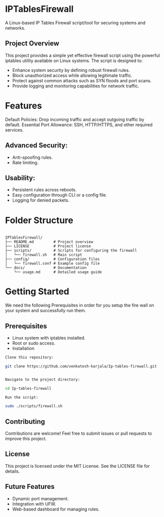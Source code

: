 # IPTablesFirewall
A Linux-based IP Tables Firewall script/tool for securing systems and networks.

## Project Overview
This project provides a simple yet effective firewall script using the powerful iptables utility available on Linux systems. The script is designed to:

- Enhance system security by defining robust firewall rules.
- Block unauthorized access while allowing legitimate traffic.
- Protect against common attacks such as SYN floods and port scans.
- Provide logging and monitoring capabilities for network traffic.

# Features
Default Policies: Drop incoming traffic and accept outgoing traffic by default.
Essential Port Allowance: SSH, HTTP/HTTPS, and other required services.
## Advanced Security:
- Anti-spoofing rules.
- Rate limiting.
## Usability:
- Persistent rules across reboots.
- Easy configuration through CLI or a config file.
- Logging for denied packets.

# Folder Structure
```

IPTablesFirewall/
├── README.md         # Project overview
├── LICENSE           # Project license
├── scripts/          # Scripts for configuring the firewall
│   └── firewall.sh   # Main script
├── config/           # Configuration files
│   └── firewall.conf # Example config file
└── docs/             # Documentation
    └── usage.md      # Detailed usage guide
```

# Getting Started
We need the following Prerequisites in order for you setup the fire wall on your system and successfully run them.

## Prerequisites
- Linux system with iptables installed.
- Root or sudo access.
- Installation

``` bash
Clone this repository:

git clone https://github.com/venkatesh-karjala/Ip-tables-firewall.git

```
``` bash

Navigate to the project directory:

cd Ip-tables-firewall

```

``` bash
Run the script:

sudo ./scripts/firewall.sh

``` 
## Contributing
Contributions are welcome! Feel free to submit issues or pull requests to improve this project.

## License
This project is licensed under the MIT License. See the LICENSE file for details.

## Future Features
- Dynamic port management.
- Integration with UFW.
- Web-based dashboard for managing rules.
